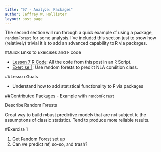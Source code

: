 ```yaml
---
title: "07 - Analyze: Packages"
author: Jeffrey W. Hollister
layout: post_page
---
```

The second section will run through a quick example of using a package, `randomForest` for some analysis.  I've included this section just to show how (relatively) trivial it is to add an advanced capability to R via packages.

#Quick Links to Exercises and R code
- [Lesson 7 R Code](/gedr/rmd_posts/2015-01-14-07-Analyze.R): All the code from this post in an R Script.
- [Exercise 1](#exercise-1): Use random forests to predict NLA condition class. 

##Lesson Goals
- Understand how to add statistical functionality to R via packages

##Contributed Packages - Example with `randomForest`

Describe Random Forests

Great way to build robust predictive models that are not subject to the assumptions of classic statistics.  Tend to produce more reliable results.

#Exercise 1
1. Get Random Forest set up
2. Can we predict ref, so-so, and trash?
